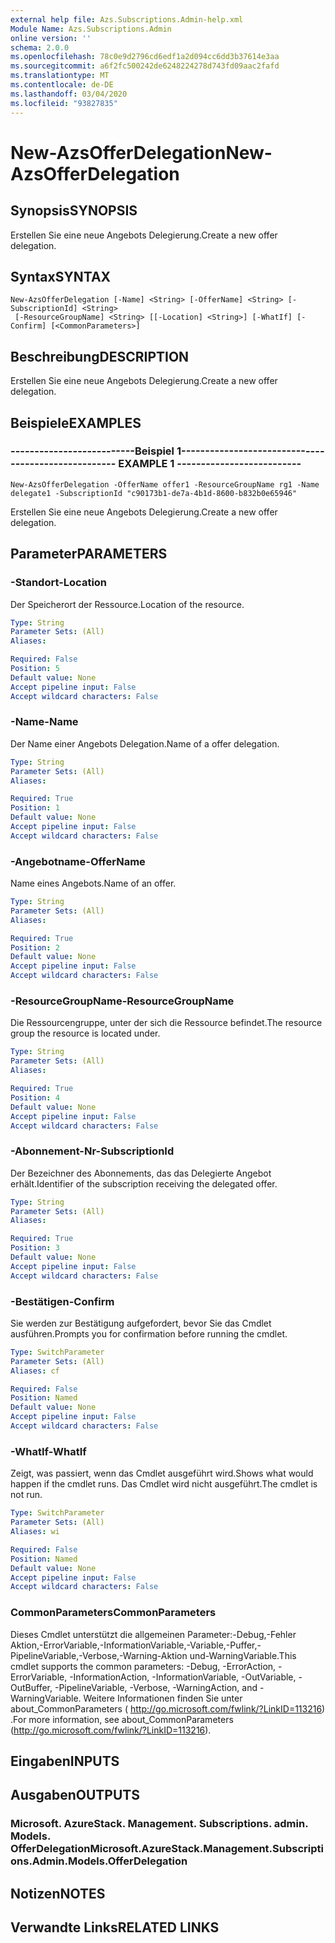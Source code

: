 ```yaml
---
external help file: Azs.Subscriptions.Admin-help.xml
Module Name: Azs.Subscriptions.Admin
online version: ''
schema: 2.0.0
ms.openlocfilehash: 78c0e9d2796cd6edf1a2d094cc6dd3b37614e3aa
ms.sourcegitcommit: a6f2fc500242de6248224278d743fd09aac2fafd
ms.translationtype: MT
ms.contentlocale: de-DE
ms.lasthandoff: 03/04/2020
ms.locfileid: "93827835"
---
```

# <span data-ttu-id="be4e2-101">New-AzsOfferDelegation</span><span class="sxs-lookup"><span data-stu-id="be4e2-101">New-AzsOfferDelegation</span></span>

## <span data-ttu-id="be4e2-102">Synopsis</span><span class="sxs-lookup"><span data-stu-id="be4e2-102">SYNOPSIS</span></span>
<span data-ttu-id="be4e2-103">Erstellen Sie eine neue Angebots Delegierung.</span><span class="sxs-lookup"><span data-stu-id="be4e2-103">Create a new offer delegation.</span></span>

## <span data-ttu-id="be4e2-104">Syntax</span><span class="sxs-lookup"><span data-stu-id="be4e2-104">SYNTAX</span></span>

```
New-AzsOfferDelegation [-Name] <String> [-OfferName] <String> [-SubscriptionId] <String>
 [-ResourceGroupName] <String> [[-Location] <String>] [-WhatIf] [-Confirm] [<CommonParameters>]
```

## <span data-ttu-id="be4e2-105">Beschreibung</span><span class="sxs-lookup"><span data-stu-id="be4e2-105">DESCRIPTION</span></span>
<span data-ttu-id="be4e2-106">Erstellen Sie eine neue Angebots Delegierung.</span><span class="sxs-lookup"><span data-stu-id="be4e2-106">Create a new offer delegation.</span></span>

## <span data-ttu-id="be4e2-107">Beispiele</span><span class="sxs-lookup"><span data-stu-id="be4e2-107">EXAMPLES</span></span>

### <span data-ttu-id="be4e2-108">--------------------------Beispiel 1--------------------------</span><span class="sxs-lookup"><span data-stu-id="be4e2-108">-------------------------- EXAMPLE 1 --------------------------</span></span>
```
New-AzsOfferDelegation -OfferName offer1 -ResourceGroupName rg1 -Name delegate1 -SubscriptionId "c90173b1-de7a-4b1d-8600-b832b0e65946"
```

<span data-ttu-id="be4e2-109">Erstellen Sie eine neue Angebots Delegierung.</span><span class="sxs-lookup"><span data-stu-id="be4e2-109">Create a new offer delegation.</span></span>

## <span data-ttu-id="be4e2-110">Parameter</span><span class="sxs-lookup"><span data-stu-id="be4e2-110">PARAMETERS</span></span>

### <span data-ttu-id="be4e2-111">-Standort</span><span class="sxs-lookup"><span data-stu-id="be4e2-111">-Location</span></span>
<span data-ttu-id="be4e2-112">Der Speicherort der Ressource.</span><span class="sxs-lookup"><span data-stu-id="be4e2-112">Location of the resource.</span></span>

```yaml
Type: String
Parameter Sets: (All)
Aliases: 

Required: False
Position: 5
Default value: None
Accept pipeline input: False
Accept wildcard characters: False
```

### <span data-ttu-id="be4e2-113">-Name</span><span class="sxs-lookup"><span data-stu-id="be4e2-113">-Name</span></span>
<span data-ttu-id="be4e2-114">Der Name einer Angebots Delegation.</span><span class="sxs-lookup"><span data-stu-id="be4e2-114">Name of a offer delegation.</span></span>

```yaml
Type: String
Parameter Sets: (All)
Aliases: 

Required: True
Position: 1
Default value: None
Accept pipeline input: False
Accept wildcard characters: False
```

### <span data-ttu-id="be4e2-115">-Angebotname</span><span class="sxs-lookup"><span data-stu-id="be4e2-115">-OfferName</span></span>
<span data-ttu-id="be4e2-116">Name eines Angebots.</span><span class="sxs-lookup"><span data-stu-id="be4e2-116">Name of an offer.</span></span>

```yaml
Type: String
Parameter Sets: (All)
Aliases: 

Required: True
Position: 2
Default value: None
Accept pipeline input: False
Accept wildcard characters: False
```

### <span data-ttu-id="be4e2-117">-ResourceGroupName</span><span class="sxs-lookup"><span data-stu-id="be4e2-117">-ResourceGroupName</span></span>
<span data-ttu-id="be4e2-118">Die Ressourcengruppe, unter der sich die Ressource befindet.</span><span class="sxs-lookup"><span data-stu-id="be4e2-118">The resource group the resource is located under.</span></span>

```yaml
Type: String
Parameter Sets: (All)
Aliases: 

Required: True
Position: 4
Default value: None
Accept pipeline input: False
Accept wildcard characters: False
```

### <span data-ttu-id="be4e2-119">-Abonnement-Nr</span><span class="sxs-lookup"><span data-stu-id="be4e2-119">-SubscriptionId</span></span>
<span data-ttu-id="be4e2-120">Der Bezeichner des Abonnements, das das Delegierte Angebot erhält.</span><span class="sxs-lookup"><span data-stu-id="be4e2-120">Identifier of the subscription receiving the delegated offer.</span></span>

```yaml
Type: String
Parameter Sets: (All)
Aliases: 

Required: True
Position: 3
Default value: None
Accept pipeline input: False
Accept wildcard characters: False
```

### <span data-ttu-id="be4e2-121">-Bestätigen</span><span class="sxs-lookup"><span data-stu-id="be4e2-121">-Confirm</span></span>
<span data-ttu-id="be4e2-122">Sie werden zur Bestätigung aufgefordert, bevor Sie das Cmdlet ausführen.</span><span class="sxs-lookup"><span data-stu-id="be4e2-122">Prompts you for confirmation before running the cmdlet.</span></span>

```yaml
Type: SwitchParameter
Parameter Sets: (All)
Aliases: cf

Required: False
Position: Named
Default value: None
Accept pipeline input: False
Accept wildcard characters: False
```

### <span data-ttu-id="be4e2-123">-WhatIf</span><span class="sxs-lookup"><span data-stu-id="be4e2-123">-WhatIf</span></span>
<span data-ttu-id="be4e2-124">Zeigt, was passiert, wenn das Cmdlet ausgeführt wird.</span><span class="sxs-lookup"><span data-stu-id="be4e2-124">Shows what would happen if the cmdlet runs.</span></span>
<span data-ttu-id="be4e2-125">Das Cmdlet wird nicht ausgeführt.</span><span class="sxs-lookup"><span data-stu-id="be4e2-125">The cmdlet is not run.</span></span>

```yaml
Type: SwitchParameter
Parameter Sets: (All)
Aliases: wi

Required: False
Position: Named
Default value: None
Accept pipeline input: False
Accept wildcard characters: False
```

### <span data-ttu-id="be4e2-126">CommonParameters</span><span class="sxs-lookup"><span data-stu-id="be4e2-126">CommonParameters</span></span>
<span data-ttu-id="be4e2-127">Dieses Cmdlet unterstützt die allgemeinen Parameter:-Debug,-Fehler Aktion,-ErrorVariable,-InformationVariable,-Variable,-Puffer,-PipelineVariable,-Verbose,-Warning-Aktion und-WarningVariable.</span><span class="sxs-lookup"><span data-stu-id="be4e2-127">This cmdlet supports the common parameters: -Debug, -ErrorAction, -ErrorVariable, -InformationAction, -InformationVariable, -OutVariable, -OutBuffer, -PipelineVariable, -Verbose, -WarningAction, and -WarningVariable.</span></span> <span data-ttu-id="be4e2-128">Weitere Informationen finden Sie unter about_CommonParameters ( http://go.microsoft.com/fwlink/?LinkID=113216) .</span><span class="sxs-lookup"><span data-stu-id="be4e2-128">For more information, see about_CommonParameters (http://go.microsoft.com/fwlink/?LinkID=113216).</span></span>

## <span data-ttu-id="be4e2-129">Eingaben</span><span class="sxs-lookup"><span data-stu-id="be4e2-129">INPUTS</span></span>

## <span data-ttu-id="be4e2-130">Ausgaben</span><span class="sxs-lookup"><span data-stu-id="be4e2-130">OUTPUTS</span></span>

### <span data-ttu-id="be4e2-131">Microsoft. AzureStack. Management. Subscriptions. admin. Models. OfferDelegation</span><span class="sxs-lookup"><span data-stu-id="be4e2-131">Microsoft.AzureStack.Management.Subscriptions.Admin.Models.OfferDelegation</span></span>

## <span data-ttu-id="be4e2-132">Notizen</span><span class="sxs-lookup"><span data-stu-id="be4e2-132">NOTES</span></span>

## <span data-ttu-id="be4e2-133">Verwandte Links</span><span class="sxs-lookup"><span data-stu-id="be4e2-133">RELATED LINKS</span></span>


